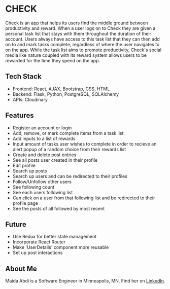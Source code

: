 # CHECK
Check is an app that helps its users find the middle ground between productivity and reward. When a user logs on to Check they are given a personal task list that stays with them throughout the duration of their account. Users always have access to this task list that they can then add on to and mark tasks complete, regardless of where the user navigates to on the app. While the task list aims to promote productivity, Check's social media like nature coupled with its reward system allows users to be rewarded for the time they spend on the app.

## Tech Stack
* Frontend: React, AJAX, Bootstrap, CSS, HTML 
* Backend: Flask, Python, PostgreSQL, SQLAlchemy 
* APIs: Cloudinary 

## Features
* Register an account or login 
* Add, remove, or mark complete items from a task list
* Add inputs to a list of rewards
* Input amount of tasks user wishes to complete in order to recieve an alert popup of a random choice from their rewards list
* Create and delete post entries
* See all posts user created in their profile
* Edit profile
* Search up posts 
* Search up users and can be redirected to their profiles
* Follow/Unfollow other users
* See following count
* See each users following list 
* Can click on a user from that following list and be redirected to their profile page
* See the posts of all followed by most recent

## Future
* Use Redux for better state management 
* Incorporate React Router
* Make 'UserDetails' component more reusable 
* Set up post interactions 

## About Me
Maida Abdi is a Software Engineer in Minneapolis, MN. Find her on [LinkedIn](https://www.linkedin.com/in/maida-abdi-3a8562138/).